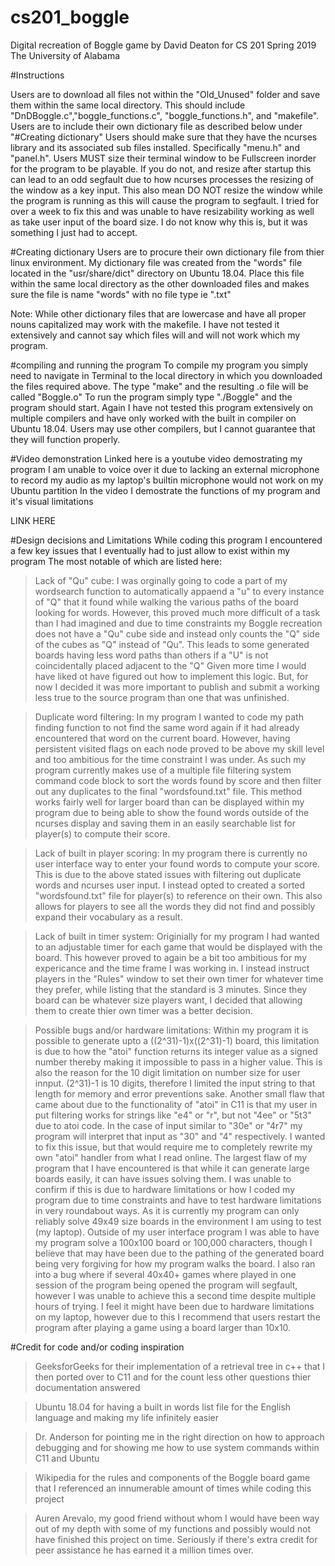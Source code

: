 # cs201_boggle
Digital recreation of Boggle game
by David Deaton
for CS 201 Spring 2019
The University of Alabama

#Instructions

Users are to download all files not within the "Old_Unused" folder and save them within the same local directory.
This should include "DnDBoggle.c","boggle_functions.c", "boggle_functions.h", and "makefile".
Users are to include their own dictionary file as described below under "#Creating dictionary"
Users should make sure that they have the ncurses library and its associated sub files installed. 
Specifically "menu.h" and "panel.h". Users MUST size their terminal window to be Fullscreen inorder for the program to be playable. If you do not, and resize after startup this can lead to an odd segfault due to how ncurses processes the resizing of the window as a key input. This also mean DO NOT resize the window while the program is running as this will cause the program to segfault. I tried for over a week to fix this and was unable to have resizability working as well as take user input of the board size. I do not know why this is, but it was something I just had to accept.


#Creating dictionary
Users are to procure their own dictionary file from thier linux environment. My dictionary file was created
from the "words" file located in the "usr/share/dict" directory on Ubuntu 18.04. Place this file within the same local directory as the other downloaded files and makes sure the file is name "words" with no file type ie ".txt"

Note: While other dictionary files that are lowercase and have all proper nouns capitalized may work with the makefile.
I have not tested it extensively and cannot say which files will and will not work which my program.


#compiling and running the program
To compile my program you simply need to navigate in Terminal to the local directory in which you downloaded the files
required above. The type "make" and the resulting .o file will be called "Boggle.o"
To run the program simply type "./Boggle" and the program should start. Again I have not tested
this program extensively on multiple compilers and have only worked with the built in compiler on Ubuntu 18.04. 
Users may use other compilers, but I cannot guarantee that they will function properly.


#Video demonstration
Linked here is a youtube video demostrating my program
I am unable to voice over it due to lacking an external microphone to record my audio
as my laptop's builtin microphone would not work on my Ubuntu partition
In the video I demostrate the functions of my program and it's visual limitations

LINK HERE


#Design decisions and Limitations
While coding this program I encountered a few key issues that I eventually had to just allow to exist within my program
The most notable of which are listed here:

>Lack of "Qu" cube:
I was orginally going to code a part of my wordsearch function to automatically appaend a "u" 
to every instance of "Q" that it found while walking the various paths of the board looking for words.
However, this proved much more difficult of a task than I had imagined and due to time constraints
my Boggle recreation does not have a "Qu" cube side and instead only counts the "Q" side of the cubes as "Q" instead of "Qu".
This leads to some generated boards having less word paths than others if a "U" is not coincidentally placed adjacent to the "Q"
 Given more time I would have liked ot have figured out how to implement this logic. But, for now I decided it was more
 important to publish and submit a working less true to the source program than one that was unfinished.
 
 >Duplicate word filtering:
 In my program I wanted to code my path finding function to not find the same word again if it had already encountered that
 word on the current board. However, having persistent visited flags on each node proved to be above my skill level and
 too ambitious for the time constraint I was under. As such my program currently makes use of a multiple file filtering
 system command code block to sort the words found by score and then filter out any duplicates to the final 
 "wordsfound.txt" file. This method works fairly well for larger board than can be displayed within my program
 due to being able to show the found words outside of the ncurses display and saving them in an easily searchable list for player(s) to compute their score.
 
 >Lack of built in player scoring:
 In my program there is currently no user interface way to enter your found words to compute your score. This is due to the above
 stated issues with filtering out duplicate words and ncurses user input. I instead opted to created a sorted "wordsfound.txt"
 file for player(s) to reference on their own. This also allows for players to see all the words they did not find and possibly expand their vocabulary as a result.
 
 >Lack of built in timer system:
 Originially for my program I had wanted to an adjustable timer for each game that would be displayed with the board.
 This however proved to again be a bit too ambitious for my expericance and the time frame I was working in.
 I instead instruct players in the "Rules" window to set their own timer for whatever time they prefer, while listing
 that the standard is 3 minutes. Since they board can be whatever size players want, I decided that allowing them to create
 thier own timer was a better decision.
 
>Possible bugs and/or hardware limitations:
Within my program it is possible to generate upto a ((2^31)-1)x((2^31)-1) board, this limitation is due to how the "atoi"
function returns its integer value as a signed number thereby making it impossible to pass in a higher value. This is also the reason for the 10 digit limitation on number size for user innput. (2^31)-1 is 10 digits, therefore I limited the input string to that length for memory and error preventions sake. Another small flaw that came about due to the functionality of "atoi" in C11
is that my user in put filtering works for strings like "e4" or "r", but not "4ee" or "5t3" due to atoi code. In the case of 
input similar to "30e" or "4r7" my program will interpret that input as "30" and "4" respectively. I wanted to fix this issue, but that would require me to completely rewrite my own "atoi" handler from what I read online. The largest flaw of my program that I have encountered is that while it can generate large boards easily, it can have issues solving them. I was unable to confirm if this is due to hardware limitations or how I coded my program due to time constraints and have to test hardware limitations in very roundabout ways. As it is currently my program can only reliably solve 49x49 size boards in the environment I am using to test (my laptop). Outside of my user interface program I was able to have my program solve a 100x100 board or 100,000 characters, though I believe that may have been due to the pathing of the generated board being very forgiving for how my program walks the board. I also ran into a bug where if several 40x40+ games where played in one session of the program being opened the program will segfault, however I was unable to achieve this a second time despite multiple hours of trying. I feel it might have been due to hardware limitations on my laptop, however due to this I recommend that users restart the program after playing a game using a board larger than 10x10.
 
 
 
 
 #Credit for code and/or coding inspiration
 
 
 >GeeksforGeeks for their implementation of a retrieval tree in c++ that I then ported over to C11
 and for the count less other questions thier documentation answered
 
 >Ubuntu 18.04 for having a built in words list file for the English language and making my life infinitely easier
 
 >Dr. Anderson for pointing me in the right direction on how to approach debugging and for showing me how to use system
 commands within C11 and Ubuntu
 
 >Wikipedia for the rules and components of the Boggle board game that I referenced an innumerable amount of times
 while coding this project
 
 
 >Auren Arevalo, my good friend without whom I would have been way out of my depth with some of my functions
 and possibly would not have finished this project on time. Seriously if there's extra credit for peer assistance he has earned it a million times over. 
 
 
 
 
 
 
 
 
 
 
 
 
 
 
 
 
 
